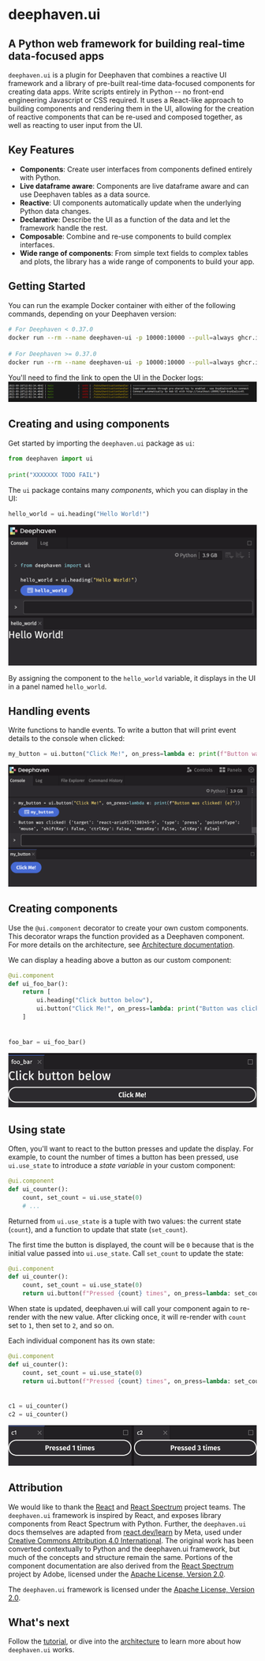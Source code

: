 # deephaven.ui

## A Python web framework for building real-time data-focused apps

`deephaven.ui` is a plugin for Deephaven that combines a reactive UI framework and a library of pre-built real-time data-focused components for creating data apps. Write scripts entirely in Python -- no front-end engineering Javascript or CSS required. It uses a React-like approach to building components and rendering them in the UI, allowing for the creation of reactive components that can be re-used and composed together, as well as reacting to user input from the UI.

## Key Features

- **Components**: Create user interfaces from components defined entirely with Python.
- **Live dataframe aware**: Components are live dataframe aware and can use Deephaven tables as a data source.
- **Reactive**: UI components automatically update when the underlying Python data changes.
- **Declarative**: Describe the UI as a function of the data and let the framework handle the rest.
- **Composable**: Combine and re-use components to build complex interfaces.
- **Wide range of components**: From simple text fields to complex tables and plots, the library has a wide range of components to build your app.

## Getting Started

You can run the example Docker container with either of the following commands, depending on your Deephaven version:

```bash
# For Deephaven < 0.37.0
docker run --rm --name deephaven-ui -p 10000:10000 --pull=always ghcr.io/deephaven/server-ui:latest

# For Deephaven >= 0.37.0
docker run --rm --name deephaven-ui -p 10000:10000 --pull=always ghcr.io/deephaven/server:latest
```

You'll need to find the link to open the UI in the Docker logs:
![docker](_assets/docker.png)

## Creating and using components

Get started by importing the `deephaven.ui` package as `ui`:

```python test-set=0
from deephaven import ui

print("XXXXXXX TODO FAIL")
```

The `ui` package contains many _components_, which you can display in the UI:

```python test-set=0
hello_world = ui.heading("Hello World!")
```

![Basic Hello World example.](_assets/hello_world.png)

By assigning the component to the `hello_world` variable, it displays in the UI in a panel named `hello_world`.

## Handling events

Write functions to handle events. To write a button that will print event details to the console when clicked:

```python test-set=0
my_button = ui.button("Click Me!", on_press=lambda e: print(f"Button was clicked! {e}"))
```

![Whenever the button is pressed, event details are printed to the console.](_assets/handling_events.png)

## Creating components

Use the `@ui.component` decorator to create your own custom components. This decorator wraps the function provided as a Deephaven component. For more details on the architecture, see [Architecture documentation](./architecture.md).

We can display a heading above a button as our custom component:

```python test-set=0
@ui.component
def ui_foo_bar():
    return [
        ui.heading("Click button below"),
        ui.button("Click Me!", on_press=lambda: print("Button was clicked!")),
    ]


foo_bar = ui_foo_bar()
```

![Custom component being displayed.](_assets/foo_bar.png)

## Using state

Often, you'll want to react to the button presses and update the display. For example, to count the number of times a button has been pressed, use `ui.use_state` to introduce a _state variable_ in your custom component:

```python skip-test
@ui.component
def ui_counter():
    count, set_count = ui.use_state(0)
    # ...
```

Returned from `ui.use_state` is a tuple with two values: the current state (`count`), and a function to update that state (`set_count`).

The first time the button is displayed, the count will be `0` because that is the initial value passed into `ui.use_state`. Call `set_count` to update the state:

```python skip-test
@ui.component
def ui_counter():
    count, set_count = ui.use_state(0)
    return ui.button(f"Pressed {count} times", on_press=lambda: set_count(count + 1))
```

When state is updated, deephaven.ui will call your component again to re-render with the new value. After clicking once, it will re-render with `count` set to `1`, then set to `2`, and so on.

Each individual component has its own state:

```python test-set=0
@ui.component
def ui_counter():
    count, set_count = ui.use_state(0)
    return ui.button(f"Pressed {count} times", on_press=lambda: set_count(count + 1))


c1 = ui_counter()
c2 = ui_counter()
```

![Each counter has its own state.](_assets/counter.png)

## Attribution

We would like to thank the [React](https://react.dev/) and [React Spectrum](https://github.com/adobe/react-spectrum) project teams. The `deephaven.ui` framework is inspired by React, and exposes library components from React Spectrum with Python. Further, the `deephaven.ui` docs themselves are adapted from [react.dev/learn](https://react.dev/learn) by Meta, used under [Creative Commons Attribution 4.0 International](https://github.com/reactjs/react.dev/blob/main/LICENSE-DOCS.md). The original work has been converted contextually to Python and the deephaven.ui framework, but much of the concepts and structure remain the same. Portions of the component documentation are also derived from the [React Spectrum](https://react-spectrum.adobe.com/react-spectrum/index.html) project by Adobe, licensed under the [Apache License, Version 2.0](https://github.com/adobe/react-spectrum/blob/main/LICENSE).

The `deephaven.ui` framework is licensed under the [Apache License, Version 2.0](https://github.com/deephaven/deephaven-plugins/blob/main/plugins/ui/LICENSE).

## What's next

Follow the [tutorial](./tutorial.md), or dive into the [architecture](./architecture.md) to learn more about how `deephaven.ui` works.
